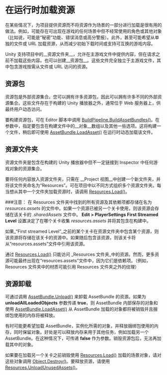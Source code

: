 在运行时加载资源
============================


在某些情况下，为项目提供资源而不将资源作为场景的一部分进行加载是很有用的做法。例如，可能存在可出现在游戏的任何场景中但不经常使用的角色或其他对象（比如说，可能是“秘密”功能、错误消息或高分警报）。此外，甚至可能希望从单独的文件或 URL 加载资源，从而减少初始下载时间或支持可互换的游戏内容。

Unity 支持项目中的__资源文件夹__，允许在主游戏文件中提供内容，但在请求之前不加载这些内容。也可以创建__资源包__。这些文件完全独立于主游戏文件，其中包含游戏按需从文件或 URL 访问的资源。

资源包
-------------


资源包是外部资源集合。您可以拥有许多资源包，因此可以拥有许多不同的外部资源集合。这些文件存在于构建的 Unity 播放器之外，通常位于 Web 服务器上，供最终用户动态访问。

要构建资源包，可在 Editor 脚本中调用 [BuildPipeline.BuildAssetBundles()](../ScriptReference/BuildPipeline.BuildAssetBundles.html)。在参数中，指定要包含在构建文件中的__对象__数组以及其他一些选项。这将构建一个文件，稍后即可使用 [AssetBundle.LoadAsset()](../ScriptReference/AssetBundle.LoadAsset.html) 在运行时动态加载该文件。

资源文件夹
----------------


资源文件夹是包含在构建的 Unity 播放器中但不一定链接到 Inspector 中任何游戏对象的资源集合。

要将任何内容放入资源文件夹，只需在 __Project 视图__中创建一个新文件夹，并将该文件夹命名为“Resources”。可在项目中以不同方式组织多个资源文件夹。每当想从其中一个文件夹加载资源时，请调用 [Resources.Load()](../ScriptReference/Resources.Load.html)。


###注意：
在 Resources 文件夹中找到的所有资源及其依赖项都存储在名为 _resources.assets_ 的文件中。如果一个资源已被另一个关卡使用，则该资源会存储在该关卡的 _.sharedAssets_ 文件中。
__Edit &gt; PlayerSettings__ __First Streamed Level__ 设置决定了在哪个关卡收集 _resources.assets_ 并将其包含在构建中。

如果_“First streamed Level”_之前的某个关卡在资源文件夹中包含某个资源，则该资源将存储在该关卡的资源中。如果随后包含该资源，则该关卡将从“resources.assets”文件中引用该资源。

通过 [Resources.Load()](../ScriptReference/Resources.Load.html) 只能访问 _Resources 文件夹_中的资源。然而，更多资源可能最终出现在“resources.assets”文件中，因为它们是依赖项。（例如，Resources 文件夹中的材质可能引用 Resources 文件夹之外的纹理）


资源卸载
------------------


可通过调用 [AssetBundle.Unload()](../ScriptReference/AssetBundle.Unload.html) 来卸载 AssetBundle 的资源。如果为 __unloadAllLoadedObjects__ 参数传递 __true__，则 AssetBundle 内部保存的对象和使用 [AssetBundle.LoadAsset()](../ScriptReference/AssetBundle.LoadAsset.html) 从 AssetBundle 加载的对象都将被销毁并且捆绑包使用的内存将被释放。

有时可能更希望加载 AssetBundle，实例化所需的对象，并释放捆绑包使用的内存，同时保留对象。好处是可以释放内存来用于其他任务，例如加载另一个 AssetBundle。在这种情况下，可传递 __false__ 作为参数。销毁资源包后，无法再加载其中的对象。

如果要在加载另一个关卡之前销毁使用 [Resources.Load()](../ScriptReference/Resources.Load.html) 加载的场景对象，请对这些对象调用 [Object.Destroy()](../ScriptReference/Object.Destroy.html)。要释放资源，请使用 [Resources.UnloadUnusedAssets()](../ScriptReference/Resources.UnloadUnusedAssets.html)。
